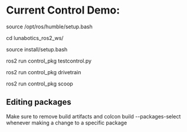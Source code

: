 # Current Control Demo:
source /opt/ros/humble/setup.bash

cd lunabotics_ros2_ws/

source install/setup.bash

ros2 run control_pkg testcontrol.py

ros2 run control_pkg drivetrain

ros2 run control_pkg scoop

## Editing packages

Make sure to remove build artifacts and colcon build --packages-select whenever making a change to a specific package
